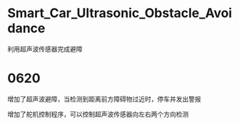 # Smart_Car_Ultrasonic_Obstacle_Avoidance
利用超声波传感器完成避障

# 0620
增加了超声波避障，当检测到距离前方障碍物过近时，停车并发出警报

增加了舵机控制程序，可以控制超声波传感器向左右两个方向检测